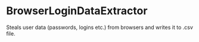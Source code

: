 # BrowserLoginDataExtractor

Steals user data (passwords, logins etc.) from browsers and writes it to .csv file.
